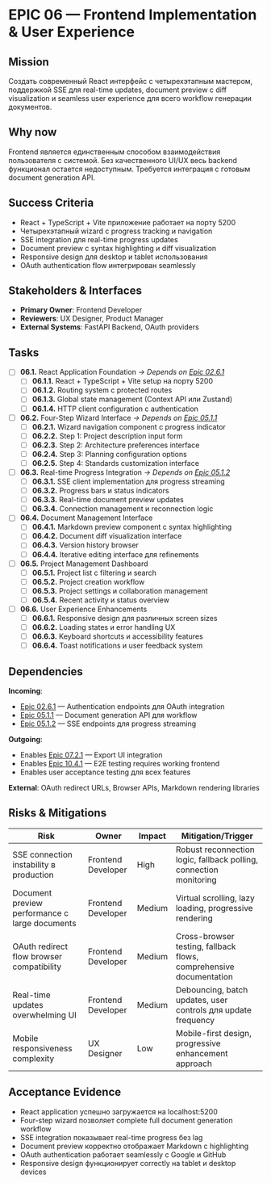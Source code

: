# EPIC 06 — Frontend Implementation & User Experience

## Mission

Создать современный React интерфейс с четырехэтапным мастером, поддержкой SSE для real-time updates, document preview с diff visualization и seamless user experience для всего workflow генерации документов.

## Why now

Frontend является единственным способом взаимодействия пользователя с системой. Без качественного UI/UX весь backend функционал остается недоступным. Требуется интеграция с готовым document generation API.

## Success Criteria

- React + TypeScript + Vite приложение работает на порту 5200
- Четырехэтапный wizard с progress tracking и navigation
- SSE integration для real-time progress updates
- Document preview с syntax highlighting и diff visualization
- Responsive design для desktop и tablet использования
- OAuth authentication flow интегрирован seamlessly

## Stakeholders & Interfaces

- **Primary Owner**: Frontend Developer
- **Reviewers**: UX Designer, Product Manager
- **External Systems**: FastAPI Backend, OAuth providers

## Tasks

- [ ] **06.1.** React Application Foundation *→ Depends on [Epic 02.6.1](02-authentication.md#026)*
  - [ ] **06.1.1.** React + TypeScript + Vite setup на порту 5200
  - [ ] **06.1.2.** Routing system с protected routes
  - [ ] **06.1.3.** Global state management (Context API или Zustand)
  - [ ] **06.1.4.** HTTP client configuration с authentication

- [ ] **06.2.** Four-Step Wizard Interface *→ Depends on [Epic 05.1.1](05-document-generation.md#051)*
  - [ ] **06.2.1.** Wizard navigation component с progress indicator
  - [ ] **06.2.2.** Step 1: Project description input form
  - [ ] **06.2.3.** Step 2: Architecture preferences interface
  - [ ] **06.2.4.** Step 3: Planning configuration options
  - [ ] **06.2.5.** Step 4: Standards customization interface

- [ ] **06.3.** Real-time Progress Integration *→ Depends on [Epic 05.1.2](05-document-generation.md#051)*
  - [ ] **06.3.1.** SSE client implementation для progress streaming
  - [ ] **06.3.2.** Progress bars и status indicators
  - [ ] **06.3.3.** Real-time document preview updates
  - [ ] **06.3.4.** Connection management и reconnection logic

- [ ] **06.4.** Document Management Interface
  - [ ] **06.4.1.** Markdown preview component с syntax highlighting
  - [ ] **06.4.2.** Document diff visualization interface
  - [ ] **06.4.3.** Version history browser
  - [ ] **06.4.4.** Iterative editing interface для refinements

- [ ] **06.5.** Project Management Dashboard
  - [ ] **06.5.1.** Project list с filtering и search
  - [ ] **06.5.2.** Project creation workflow
  - [ ] **06.5.3.** Project settings и collaboration management
  - [ ] **06.5.4.** Recent activity и status overview

- [ ] **06.6.** User Experience Enhancements
  - [ ] **06.6.1.** Responsive design для различных screen sizes
  - [ ] **06.6.2.** Loading states и error handling UX
  - [ ] **06.6.3.** Keyboard shortcuts и accessibility features
  - [ ] **06.6.4.** Toast notifications и user feedback system

## Dependencies

**Incoming**:
- [Epic 02.6.1](02-authentication.md#026) — Authentication endpoints для OAuth integration
- [Epic 05.1.1](05-document-generation.md#051) — Document generation API для workflow
- [Epic 05.1.2](05-document-generation.md#051) — SSE endpoints для progress streaming

**Outgoing**:
- Enables [Epic 07.2.1](07-export-system.md#072) — Export UI integration
- Enables [Epic 10.4.1](10-testing.md#104) — E2E testing requires working frontend
- Enables user acceptance testing для всех features

**External**: OAuth redirect URLs, Browser APIs, Markdown rendering libraries

## Risks & Mitigations

| Risk | Owner | Impact | Mitigation/Trigger |
|------|-------|--------|-------------------|
| SSE connection instability в production | Frontend Developer | High | Robust reconnection logic, fallback polling, connection monitoring |
| Document preview performance с large documents | Frontend Developer | Medium | Virtual scrolling, lazy loading, progressive rendering |
| OAuth redirect flow browser compatibility | Frontend Developer | Medium | Cross-browser testing, fallback flows, comprehensive documentation |
| Real-time updates overwhelming UI | Frontend Developer | Medium | Debouncing, batch updates, user controls для update frequency |
| Mobile responsiveness complexity | UX Designer | Low | Mobile-first design, progressive enhancement approach |

## Acceptance Evidence

- React application успешно загружается на localhost:5200
- Four-step wizard позволяет complete full document generation workflow
- SSE integration показывает real-time progress без lag
- Document preview корректно отображает Markdown с highlighting
- OAuth authentication работает seamlessly с Google и GitHub
- Responsive design функционирует correctly на tablet и desktop devices